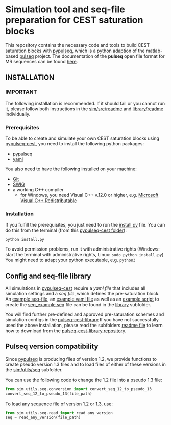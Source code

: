 # Simulation tool and seq-file preparation for CEST saturation blocks

This repository contains the necessary code and tools to build CEST saturation blocks with 
[pypulseq](https://github.com/imr-framework/pypulseq), which is a python adaption of the matlab-based 
[pulseq](https://github.com/pulseq/pulseq) project. The documentation of the **pulseq** open file format for MR 
sequences can be found [here](https://pulseq.github.io/specification.pdf). 

## INSTALLATION
### IMPORTANT 
The following installation is recommended. If it should fail or you cannot run it, please follow both instructions in the [sim/src/readme](sim/src/readme.md) and [library/readme](library/readme.md) individually.
### Prerequisites
To be able to create and simulate your own CEST saturation blocks using [pypulseq-cest](.), you need to install the following python packages:
- [pypulseq](https://github.com/imr-framework/pypulseq)
- [yaml](https://yaml.org/) 

You also need to have the following installed on your machine:
- [Git](https://git-scm.com/)
- [SWIG](http://www.swig.org/exec.html)
- a working C++ compiler
    - for Windows, you need Visual C++ v.12.0 or higher, e.g. [Microsoft Visual C++ Redistributable](https://visualstudio.microsoft.com/downloads/)

### Installation
If you fulfill the prerequisites, you just need to run the [install.py](install.py) file.
You can do this from the terminal (from this [pypulseq-cest folder](.)):
```
python install.py
```
To avoid permission problems, run it with administrative rights (Windows: start the terminal with administrative rights, Linux: ```sudo python install.py```)
You might need to adapt your python executable, e.g. ```python3```

## Config and seq-file library
All simulations in [pypulseq-cest]() require a *yaml file* that includes all simulation settings and a *seq file*, which
defines the pre-saturation block. An [example seq-file](library/seq_example.seq), an [example yaml file]() as well as an 
[example script](library/write_seq_example.py) to create the [seq_example.seq](library/seq_example.seq) file can be 
found in the [library](library) subfolder. 

You will find further pre-defined and approved pre-saturation schemes and simulation configs in the [pulseq-cest-library](library/pulseq-cest-library)
If you have not successfully used the above installation, please read the subfolders [readme file](library/readme.md) to learn how to
download from the [pulseq-cest-library repository](https://github.com/kherz/pulseq-cest-library).

## Pulseq version compatibility
Since [pypulseq](https://github.com/imr-framework/pypulseq) is producing files of version 1.2, we provide functions 
to create pseudo version 1.3 files and to load files of either of these versions in the 
[sim/utils/seq](sim/utils/seq) subfolder.

You can use the following code to change the 1.2 file into a pseudo 1.3 file:
````python
from sim.utils.seq.conversion import convert_seq_12_to_pseudo_13
convert_seq_12_to_pseudo_13(file_path)
````

To load any sequence file of version 1.2 or 1.3, use:
````python
from sim.utils.seq.read import read_any_version
seq = read_any_version(file_path)
````

